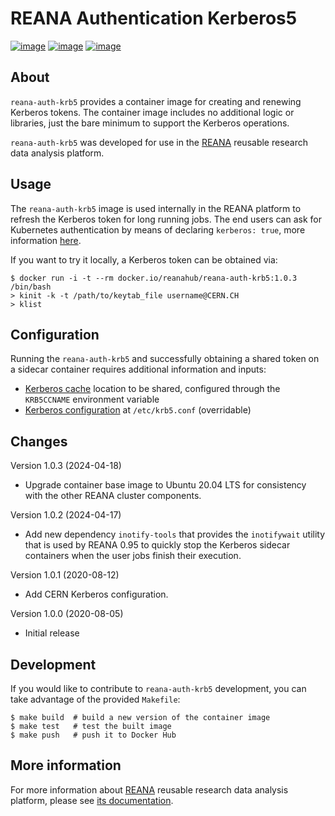# REANA Authentication Kerberos5

[![image](https://github.com/reanahub/reana-auth-krb5/workflows/CI/badge.svg)](https://github.com/reanahub/reana-auth-krb5/actions)
[![image](https://img.shields.io/badge/discourse-forum-blue.svg)](https://forum.reana.io)
[![image](https://img.shields.io/github/license/reanahub/reana-auth-krb5.svg)](https://github.com/reanahub/reana-auth-krb5/blob/master/LICENSE)

## About

`reana-auth-krb5` provides a container image for creating and renewing Kerberos tokens.
The container image includes no additional logic or libraries, just the bare minimum to
support the Kerberos operations.

`reana-auth-krb5` was developed for use in the [REANA](http://www.reana.io/) reusable
research data analysis platform.

## Usage

The `reana-auth-krb5` image is used internally in the REANA platform to refresh the
Kerberos token for long running jobs. The end users can ask for Kubernetes authentication
by means of declaring `kerberos: true`, more information
[here](http://docs.reana.io/advanced-usage/access-control/kerberos/).

If you want to try it locally, a Kerberos token can be obtained via:

```
$ docker run -i -t --rm docker.io/reanahub/reana-auth-krb5:1.0.3 /bin/bash
> kinit -k -t /path/to/keytab_file username@CERN.CH
> klist
```

## Configuration

Running the `reana-auth-krb5` and successfully obtaining a shared token on a sidecar
container requires additional information and inputs:

- [Kerberos cache](https://web.mit.edu/kerberos/krb5-1.12/doc/basic/ccache_def.html)
  location to be shared, configured through the `KRB5CCNAME` environment variable
- [Kerberos configuration](https://web.mit.edu/kerberos/krb5-1.12/doc/admin/conf_files/krb5_conf.html)
  at `/etc/krb5.conf` (overridable)

## Changes

Version 1.0.3 (2024-04-18)

- Upgrade container base image to Ubuntu 20.04 LTS for consistency with the other REANA cluster components.

Version 1.0.2 (2024-04-17)

- Add new dependency `inotify-tools` that provides the `inotifywait` utility that is used by REANA 0.95 to quickly stop the Kerberos sidecar containers when the user jobs finish their execution.

Version 1.0.1 (2020-08-12)

- Add CERN Kerberos configuration.

Version 1.0.0 (2020-08-05)

- Initial release

## Development

If you would like to contribute to `reana-auth-krb5` development, you can take advantage
of the provided `Makefile`:

```
$ make build  # build a new version of the container image
$ make test   # test the built image
$ make push   # push it to Docker Hub
```

## More information

For more information about [REANA](http://www.reana.io/) reusable research data analysis
platform, please see [its documentation](http://docs.reana.io/).
